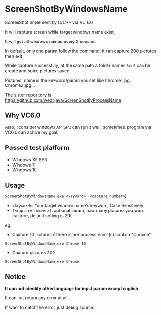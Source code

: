 # ScreenShotByWindowsName
ScreenShot implement by C/C++ via VC 6.0

It will capture screen while target windows name exist.

It will get all windows names every 2 second.

In default, only one param follow the command, it can capture 200 pictures then exit.

While capture successfuly, at the same path a folder named `ScrS` can be create and some pictures saved.

Pictures' name is the keyword/param you set,like Chrome1.jpg, Chrome2.jpg...

The sister repository is https://github.com/wedojava/ScreenShotByProcessName

## Why VC6.0

Also, I consider windows XP SP3 can run it well, sometimes, program via VC6.0 can achive my goal.

## Passed test platform

- Windows XP SP3
- Windows 7
- Windows 10

## Usage

    ScreenShotByWindowsName.exe <keyword> [<capture number>]

- `<keyword>`: Your target window name's keyword, Case Sensitively.
- `[<capture number>]`: optional param, how many pictures you want capture, default setting is 200

eg:

- Capture 10 pictures if there is/are process name(s) cantain "Chrome"
```
ScreenShotByWindowsName.exe Chrome 10
```

- Capture pictures 200
```
ScreenShotByWindowsName.exe Chrome
```

## Notice

**It can not identify other language for input param except english.**

It can not return any error at all.

If want to catch the error, just debug source.